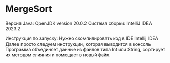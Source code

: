 # MergeSort
Версия Java: OpenJDK version 20.0.2
Система сборки: IntelliJ IDEA 2023.2

Инструкция по запуску:
Нужно скомпилировать код в IDE Intellij IDEA
Далее просто следуем инструкции, которая выводится в консоль
Программа объединяет данные из файлов типа Int или String, сортирует их методом слияния и помещает в новый файл.
